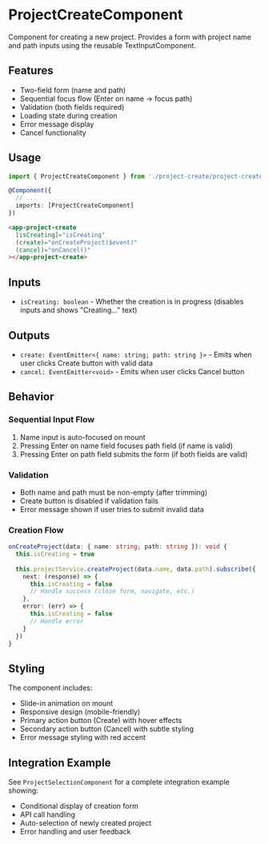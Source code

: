 # ProjectCreateComponent

Component for creating a new project. Provides a form with project name and path inputs using the reusable TextInputComponent.

## Features

- Two-field form (name and path)
- Sequential focus flow (Enter on name → focus path)
- Validation (both fields required)
- Loading state during creation
- Error message display
- Cancel functionality

## Usage

```typescript
import { ProjectCreateComponent } from './project-create/project-create.component'

@Component({
  // ...
  imports: [ProjectCreateComponent]
})
```

```html
<app-project-create
  [isCreating]="isCreating"
  (create)="onCreateProject($event)"
  (cancel)="onCancel()"
></app-project-create>
```

## Inputs

- `isCreating: boolean` - Whether the creation is in progress (disables inputs and shows "Creating..." text)

## Outputs

- `create: EventEmitter<{ name: string; path: string }>` - Emits when user clicks Create button with valid data
- `cancel: EventEmitter<void>` - Emits when user clicks Cancel button

## Behavior

### Sequential Input Flow
1. Name input is auto-focused on mount
2. Pressing Enter on name field focuses path field (if name is valid)
3. Pressing Enter on path field submits the form (if both fields are valid)

### Validation
- Both name and path must be non-empty (after trimming)
- Create button is disabled if validation fails
- Error message shown if user tries to submit invalid data

### Creation Flow
```typescript
onCreateProject(data: { name: string; path: string }): void {
  this.isCreating = true
  
  this.projectService.createProject(data.name, data.path).subscribe({
    next: (response) => {
      this.isCreating = false
      // Handle success (close form, navigate, etc.)
    },
    error: (err) => {
      this.isCreating = false
      // Handle error
    }
  })
}
```

## Styling

The component includes:
- Slide-in animation on mount
- Responsive design (mobile-friendly)
- Primary action button (Create) with hover effects
- Secondary action button (Cancel) with subtle styling
- Error message styling with red accent

## Integration Example

See `ProjectSelectionComponent` for a complete integration example showing:
- Conditional display of creation form
- API call handling
- Auto-selection of newly created project
- Error handling and user feedback
